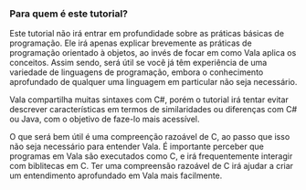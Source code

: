 ### Para quem é este tutorial?

Este tutorial não irá entrar em profundidade sobre as práticas básicas de programação.
Ele irá apenas explicar brevemente as práticas de programação orientado à objetos, ao invés de focar em como Vala aplica os conceitos. Assim sendo, será útil se você já têm experiência de uma variedade de linguagens de programação, embora o conhecimento aprofundado de qualquer uma linguagem em particular não seja necessário.

Vala compartilha muitas sintaxes com C\#, porém o tutorial irá tentar evitar descrever características em termos de similaridades ou diferenças com C\# ou Java, com o objetivo de faze-lo mais acessível.

O que será bem útil é uma compreenção razoável de C, ao passo que isso não seja necessário para entender Vala. É importante perceber que programas em Vala são executados como C, e irá frequentemente interagir com biblitecas em C. Ter uma compreensão razoável de C irá ajudar a criar um entendimento aprofundado em Vala mais facilmente.